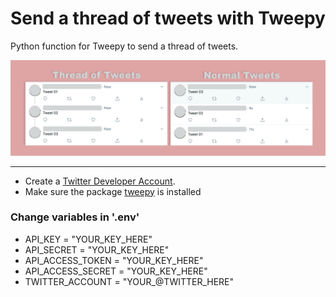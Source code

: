 # Send a thread of tweets with Tweepy
Python function for Tweepy to send a thread of tweets.

![ThreadVNormalTweets](images/threadvnormaltweets.jpeg)

---

- Create a [Twitter Developer Account](https://developer.twitter.com/).
- Make sure the package [tweepy](https://www.tweepy.org/) is installed

### Change variables in '.env'
- API_KEY = "YOUR_KEY_HERE"
- API_SECRET = "YOUR_KEY_HERE"
- API_ACCESS_TOKEN = "YOUR_KEY_HERE"
- API_ACCESS_SECRET = "YOUR_KEY_HERE"
- TWITTER_ACCOUNT = "YOUR_@TWITTER_HERE"
